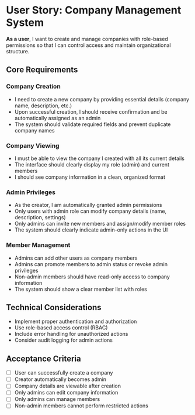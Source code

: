 # User Story: Company Management System

**As a user**, I want to create and manage companies with role-based permissions so that I can control access and maintain organizational structure.

## Core Requirements

### Company Creation
- I need to create a new company by providing essential details (company name, description, etc.)
- Upon successful creation, I should receive confirmation and be automatically assigned as an admin
- The system should validate required fields and prevent duplicate company names

### Company Viewing
- I must be able to view the company I created with all its current details
- The interface should clearly display my role (admin) and current members
- I should see company information in a clean, organized format

### Admin Privileges
- As the creator, I am automatically granted admin permissions
- Only users with admin role can modify company details (name, description, settings)
- Only admins can invite new members and assign/modify member roles
- The system should clearly indicate admin-only actions in the UI

### Member Management
- Admins can add other users as company members
- Admins can promote members to admin status or revoke admin privileges
- Non-admin members should have read-only access to company information
- The system should show a clear member list with roles

## Technical Considerations
- Implement proper authentication and authorization
- Use role-based access control (RBAC)
- Include error handling for unauthorized actions
- Consider audit logging for admin actions

## Acceptance Criteria
- [ ] User can successfully create a company
- [ ] Creator automatically becomes admin
- [ ] Company details are viewable after creation
- [ ] Only admins can edit company information
- [ ] Only admins can manage members
- [ ] Non-admin members cannot perform restricted actions
